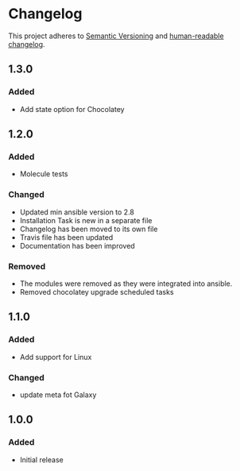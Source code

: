 # Changelog

This project adheres to [Semantic Versioning](https://semver.org/spec/v2.0.0.html)
and [human-readable changelog](https://keepachangelog.com/en/1.0.0/).

## 1.3.0

### Added

- Add state option for Chocolatey

## 1.2.0

### Added

- Molecule tests

### Changed

- Updated min ansible version to 2.8
- Installation Task is new in a separate file
- Changelog has been moved to its own file
- Travis file has been updated
- Documentation has been improved

### Removed

- The modules were removed as they were integrated into ansible.
- Removed chocolatey upgrade scheduled tasks

## 1.1.0

### Added

- Add support for Linux

### Changed

- update meta fot Galaxy

## 1.0.0

### Added

- Initial release
